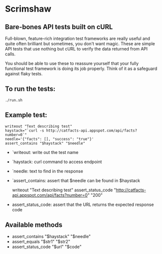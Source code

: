 Scrimshaw
===

Bare-bones API tests built on cURL
---

Full-blown, feature-rich integration test frameworks are really useful and quite often brilliant but sometimes, you don't want magic. These are simple API tests that use nothing but cURL to verify the data returned from API calls.

You should be able to use these to reassure yourself that your fully functional test framework is doing its job properly. Think of it as a safeguard against flaky tests.

To run the tests:
---

	./run.sh

Example test:
---

    writeout "Text describing test"
    haystack="`curl -s http://catfacts-api.appspot.com/api/facts?number=0`"
    needle='{"facts": [], "success": "true"}'
    assert_contains "$haystack" "$needle"

  * `writeout: write out the test name
  * `haystack: curl command to access endpoint
  * `needle: text to find in the response
  * `assert_contains: assert that $needle can be found in $haystack

    writeout "Text describing test"
    assert_status_code "http://catfacts-api.appspot.com/api/facts?number=0" "200"

  * assert_status_code: assert that the URL returns the expected response code

Available methods
---

 * assert_contains "$haystack" "$needle"
 * assert_equals "$str1" "$str2"
 * assert_status_code "$url" "$code"
